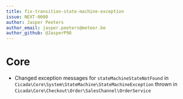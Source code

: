```yaml
---
title: fix-transition-state-machine-exception
issue: NEXT-0000
author: Jasper Peeters
author_email: jasper.peeters@meteor.be
author_github: @JasperP98
---
```


# Core

* Changed exception messages for `stateMachineStateNotFound` in `Cicada\Core\System\StateMachine\StateMachineException` thrown in `Cicada\Core\Checkout\Order\SalesChannel\OrderService`
